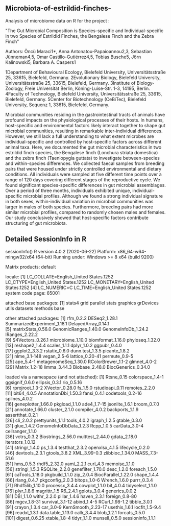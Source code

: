 ## Microbiota-of-estrildid-finches-

Analysis of microbiome data on R for the project :

"The Gut Microbial Composition is Species-specific and Individual-specific in two Species of Estrildid Finches, the Bengalese Finch and the Zebra Finch"

Authors:
Öncü Maraci1*, Anna Antonatou-Papaioannou2,3, Sebastian Jünneman4,5, Omar Castillo-Gutiérrez4,5, Tobias Busche5, Jörn Kalinowski5, Barbara A. Caspers1

1Department of Behavioural Ecology, Bielefeld University, Universitätsstraße 25, 33615, Bielefeld, Germany.
2Evolutionary Biology, Bielefeld University, Universitätsstraße 25, 33615, Bielefeld, Germany.
3Institute of Biology-Zoology, Freie Universität Berlin, Köning-Luise-Str. 1-3, 14195, Berlin.
4Faculty of Technology, Bielefeld University, Universitätsstraße 25, 33615, Bielefeld, Germany.
5Center for Biotechnology (CeBiTec), Bielefeld University, Sequenz 1, 33615, Bielefeld, Germany.

Microbial communities residing in the gastrointestinal tracts of animals have profound impacts on the physiological processes of their hosts. In humans, host-specific and environmental factors likely interact together to shape gut microbial communities, resulting in remarkable inter-individual differences. However, we still lack a full understanding to what extent microbes are individual-specific and controlled by host-specific factors across different animal taxa. Here, we documented the gut microbial characteristics in two estrildid finch species, the Bengalese finch (Lonchura striata domestica) and the zebra finch (Taeniopygia guttata) to investigate between-species and within-species differences. We collected faecal samples from breeding pairs that were housed under strictly controlled environmental and dietary conditions. All individuals were sampled at five different time points over a range of 120 days covering different stages of the reproductive cycle. We found significant species-specific differences in gut microbial assemblages. Over a period of three months, individuals exhibited unique, individual-specific microbial profiles. Although we found a strong individual signature in both sexes, within-individual variation in microbial communities was larger in males of both species. Furthermore, breeding pairs had more similar microbial profiles, compared to randomly chosen males and females. Our study conclusively showed that host-specific factors contribute structuring of gut microbiota.




## Detailed SessionInfo in R

sessionInfo()
R version 4.0.2 (2020-06-22)
Platform: x86_64-w64-mingw32/x64 (64-bit)
Running under: Windows >= 8 x64 (build 9200)

Matrix products: default

locale:
[1] LC_COLLATE=English_United States.1252  LC_CTYPE=English_United States.1252    LC_MONETARY=English_United States.1252
[4] LC_NUMERIC=C                           LC_TIME=English_United States.1252    
system code page: 65001

attached base packages:
 [1] stats4    grid      parallel  stats     graphics  grDevices utils     datasets  methods   base     

other attached packages:
 [1] rfm_0.2.2                   DESeq2_1.28.1               SummarizedExperiment_1.18.1 DelayedArray_0.14.1        
 [5] matrixStats_0.56.0          GenomicRanges_1.40.0        GenomeInfoDb_1.24.2         IRanges_2.22.2             
 [9] S4Vectors_0.26.1            microbiome_1.10.0           biomformat_1.16.0           phyloseq_1.32.0            
[13] reshape2_1.4.4              scales_1.1.1                dplyr_1.0.2                 ggpubr_0.4.0               
[17] ggplot2_3.3.2               rstatix_0.6.0               dunn.test_1.3.5             picante_1.8.2              
[21] nlme_3.1-148                vegan_2.5-6                 lattice_0.20-41             permute_0.9-5              
[25] ape_5.4-1                   metagenomeSeq_1.30.0        RColorBrewer_1.1-2          glmnet_4.0-2               
[29] Matrix_1.2-18               limma_3.44.3                Biobase_2.48.0              BiocGenerics_0.34.0        

loaded via a namespace (and not attached):
  [1] Rtsne_0.15             colorspace_1.4-1       ggsignif_0.6.0         ellipsis_0.3.1         rio_0.5.16            
  [6] rprojroot_1.3-2        XVector_0.28.0         fs_1.5.0               rstudioapi_0.11        remotes_2.2.0         
 [11] bit64_4.0.5            AnnotationDbi_1.50.3   fansi_0.4.1            codetools_0.2-16       splines_4.0.2         
 [16] geneplotter_1.66.0     pkgload_1.1.0          ade4_1.7-15            jsonlite_1.6.1         broom_0.7.0           
 [21] annotate_1.66.0        cluster_2.1.0          compiler_4.0.2         backports_1.1.9        assertthat_0.2.1      
 [26] cli_2.0.2              prettyunits_1.1.1      tools_4.0.2            igraph_1.2.5           gtable_0.3.0          
 [31] glue_1.4.2             GenomeInfoDbData_1.2.3 Rcpp_1.0.5             carData_3.0-4          cellranger_1.1.0      
 [36] vctrs_0.3.2            Biostrings_2.56.0      multtest_2.44.0        gdata_2.18.0           iterators_1.0.12      
 [41] stringr_1.4.0          ps_1.3.4               testthat_2.3.2         openxlsx_4.1.5         lifecycle_0.2.0       
 [46] devtools_2.3.1         gtools_3.8.2           XML_3.99-0.3           zlibbioc_1.34.0        MASS_7.3-51.6         
 [51] hms_0.5.3              rhdf5_2.32.0           yaml_2.2.1             curl_4.3               memoise_1.1.0         
 [56] stringi_1.5.3          RSQLite_2.2.0          genefilter_1.70.0      desc_1.2.0             foreach_1.5.0         
 [61] caTools_1.18.0         pkgbuild_1.1.0         zip_2.0.4              BiocParallel_1.22.0    shape_1.4.4           
 [66] rlang_0.4.7            pkgconfig_2.0.3        bitops_1.0-6           Wrench_1.6.0           purrr_0.3.4           
 [71] Rhdf5lib_1.10.0        processx_3.4.4         cowplot_1.1.0          bit_4.0.4              tidyselect_1.1.0      
 [76] plyr_1.8.6             magrittr_1.5           R6_2.4.1               gplots_3.0.4           generics_0.0.2        
 [81] DBI_1.1.0              withr_2.2.0            pillar_1.4.6           haven_2.3.1            foreign_0.8-80        
 [86] mgcv_1.8-31            survival_3.1-12        abind_1.4-5            RCurl_1.98-1.2         tibble_3.0.1          
 [91] crayon_1.3.4           car_3.0-9              KernSmooth_2.23-17     usethis_1.6.1          locfit_1.5-9.4        
 [96] readxl_1.3.1           data.table_1.13.0      callr_3.4.4            blob_1.2.1             forcats_0.5.0         
[101] digest_0.6.25          xtable_1.8-4           tidyr_1.1.0            munsell_0.5.0          sessioninfo_1.1.1   
